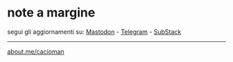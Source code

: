 # note a margine  

segui gli aggiornamenti su:  [Mastodon](https://mastodon.uno/@cacioman) - [Telegram](https://telegram/s/cacioman) - [SubStack](https://cacioman.substack.com/) 

---  
[about.me/cacioman](https://about.me/cacioman) 
